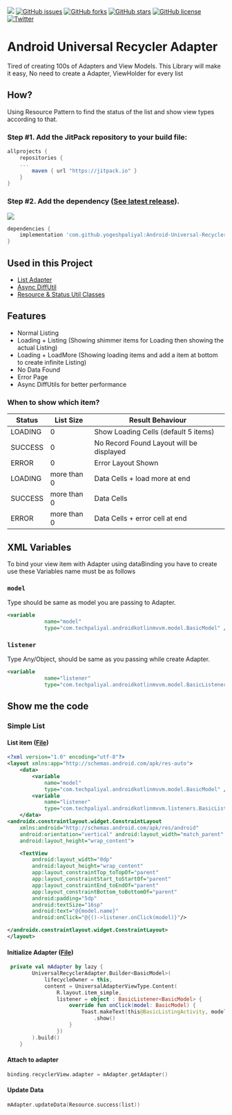 
[![](https://jitpack.io/v/yogeshpaliyal/Android-Universal-Recycler-View-Adapter.svg?style=flat-square)](https://jitpack.io/#yogeshpaliyal/Android-Universal-Recycler-View-Adapter)
[![GitHub issues](https://img.shields.io/github/issues/yogeshpaliyal/Android-Universal-Recycler-View-Adapter?style=for-the-badge)](https://github.com/yogeshpaliyal/Android-Universal-Recycler-View-Adapter/issues)
[![GitHub forks](https://img.shields.io/github/forks/yogeshpaliyal/Android-Universal-Recycler-View-Adapter?style=for-the-badge)](https://github.com/yogeshpaliyal/Android-Universal-Recycler-View-Adapter/network)
[![GitHub stars](https://img.shields.io/github/stars/yogeshpaliyal/Android-Universal-Recycler-View-Adapter?style=for-the-badge)](https://github.com/yogeshpaliyal/Android-Universal-Recycler-View-Adapter/stargazers)
[![GitHub license](https://img.shields.io/github/license/yogeshpaliyal/Android-Universal-Recycler-View-Adapter?style=for-the-badge)](https://github.com/yogeshpaliyal/Android-Universal-Recycler-View-Adapter/blob/master/LICENSE)
[![Twitter](https://img.shields.io/twitter/url?style=for-the-badge&url=https%3A%2F%2Ftwitter.com%2Fyogeshpaliyal)](https://twitter.com/intent/tweet?text=Wow:&url=https%3A%2F%2Fgithub.com%2Fyogeshpaliyal%2FAndroid-Universal-Recycler-View-Adapter)
# Android Universal Recycler Adapter

Tired of creating 100s of Adapters and View Models.
This Library will make it easy, No need to create a Adapter, ViewHolder for every list

## How?
Using Resource Pattern to find the status of the list and show view types according to that.


### Step #1. Add the JitPack repository to your build file:
```gradle
allprojects {
    repositories {
	...
    	maven { url "https://jitpack.io" }
    }
}
```
     
### Step #2. Add the dependency ([See latest release](https://jitpack.io/#yogeshpaliyal/Android-Universal-Recycler-View-Adapter)). 
[![](https://jitpack.io/v/yogeshpaliyal/Android-Universal-Recycler-View-Adapter.svg)](https://jitpack.io/#yogeshpaliyal/Android-Universal-Recycler-View-Adapter)

```groovy
dependencies {
    implementation 'com.github.yogeshpaliyal:Android-Universal-Recycler-View-Adapter:+'
}
```

## Used in this Project

* [List Adapter](https://developer.android.com/reference/androidx/recyclerview/widget/ListAdapter)
* [Async DiffUtil](https://developer.android.com/reference/androidx/recyclerview/widget/DiffUtil)
* [Resource & Status Util Classes](https://blog.mindorks.com/mvvm-architecture-android-tutorial-for-beginners-step-by-step-guide)
## Features

- Normal Listing
- Loading + Listing (Showing shimmer items for Loading then showing the actual Listing)
- Loading + LoadMore (Showing loading items and add a item at bottom to create infinite Listing)
- No Data Found
- Error Page
- Async DiffUtils for better performance    

  
    

### When to show which item?

Status|	List Size|	Result Behaviour
---|---|---
LOADING	|0	|Show Loading Cells (default 5 items)
SUCCESS	|0	|No Record Found Layout will be displayed
ERROR	|0|	Error Layout Shown
LOADING	|more than 0|	Data Cells + load more at end
SUCCESS	|more than 0|	Data Cells
ERROR	|more than 0|	Data Cells + error cell at end
  
## XML Variables

To bind your view item with Adapter using dataBinding you have to create use these Variables
name must be as follows 

### `model` 
Type should be same as model you are passing to Adapter.
```xml
<variable
            name="model"
            type="com.techpaliyal.androidkotlinmvvm.model.BasicModel" />
```

### `listener` 
Type Any/Object, should be same as you passing while create Adapter.
```xml
<variable
            name="listener"
            type="com.techpaliyal.androidkotlinmvvm.model.BasicListener" />
```

  
## Show me the code

### Simple List

#### List item  ([File](https://github.com/yogeshpaliyal/Android-Universal-Recycler-View-Adapter/blob/master/app/src/main/res/layout/item_simple.xml))
```xml
<?xml version="1.0" encoding="utf-8"?>
<layout xmlns:app="http://schemas.android.com/apk/res-auto">
    <data>
        <variable
            name="model"
            type="com.techpaliyal.androidkotlinmvvm.model.BasicModel" />
        <variable
            name="listener"
            type="com.techpaliyal.androidkotlinmvvm.listeners.BasicListener" />
    </data>
<androidx.constraintlayout.widget.ConstraintLayout
    xmlns:android="http://schemas.android.com/apk/res/android"
    android:orientation="vertical" android:layout_width="match_parent"
    android:layout_height="wrap_content">

    <TextView
        android:layout_width="0dp"
        android:layout_height="wrap_content"
        app:layout_constraintTop_toTopOf="parent"
        app:layout_constraintStart_toStartOf="parent"
        app:layout_constraintEnd_toEndOf="parent"
        app:layout_constraintBottom_toBottomOf="parent"
        android:padding="5dp"
        android:textSize="16sp"
        android:text="@{model.name}"
        android:onClick="@{()->listener.onClick(model)}"/>

</androidx.constraintlayout.widget.ConstraintLayout>
</layout>
```

#### Initialize Adapter ([File](https://github.com/yogeshpaliyal/Android-Universal-Recycler-View-Adapter/blob/master/app/src/main/java/com/techpaliyal/androidkotlinmvvm/ui/activity/BasicListingActivity.kt))
```kotlin
 private val mAdapter by lazy {
        UniversalRecyclerAdapter.Builder<BasicModel>(
            lifecycleOwner = this,
            content = UniversalAdapterViewType.Content(
                R.layout.item_simple,
                listener = object : BasicListener<BasicModel> {
                    override fun onClick(model: BasicModel) {
                        Toast.makeText(this@BasicListingActivity, model.name, Toast.LENGTH_SHORT)
                            .show()
                    }
                })
        ).build()
    }
```

#### Attach to adapter
  ```kotlin
binding.recyclerView.adapter = mAdapter.getAdapter()
  ```


  #### Update Data
  ```kotlin
mAdapter.updateData(Resource.success(list))
  ```
